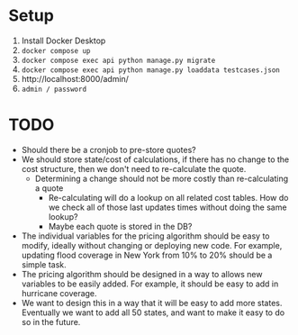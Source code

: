# Setup
1. Install Docker Desktop
2. `docker compose up`
3. `docker compose exec api python manage.py migrate`
4. `docker compose exec api python manage.py loaddata testcases.json`
5. http://localhost:8000/admin/
6. `admin / password`



# TODO
- Should there be a cronjob to pre-store quotes?
- We should store state/cost of calculations, if there has no change to the cost structure, then we don't need to re-calculate the quote.
    - Determining a change should not be more costly than re-calculating a quote
        - Re-calculating will do a lookup on all related cost tables. How do we check all of those last updates times without doing the same lookup?
        - Maybe each quote is stored in the DB?
- The individual variables for the pricing algorithm should be easy to modify, ideally without changing or deploying new code. For example, updating flood coverage in New York from 10% to 20% should be a simple task.
- The pricing algorithm should be designed in a way to allows new variables to be easily added. For example, it should be easy to add in hurricane coverage.
- We want to design this in a way that it will be easy to add more states. Eventually we want to add all 50 states, and want to make it easy to do so in the future.
